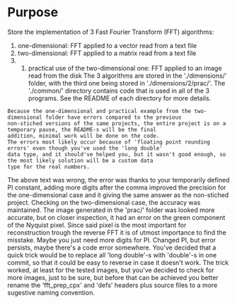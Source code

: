 # Purpose
Store the implementation of 3 Fast Fourier Transform (FFT) algorithms: 
1. one-dimensional: FFT applied to a vector read from a text file
2. two-dimensional: FFT applied to a matrix read from a text file
2. 1. practical use of the two-dimensional one: FFT applied to an image read from the disk
The 3 algorithms are stored in the './dimensions/' folder, with the third one being stored in './dimensions/2/prac/'.
The './common/' directory contains code that is used in all of the 3 programs. 
See the README of each directory for more details.
~~~~ 
Because the one-dimensional and practical example from the two-dimensional folder have errors compared to the previous
non-stiched versions of the same projects, the entire project is on a temporary pause, the README-s will be the final
addition, minimal work will be done on the code.
The errors most likely occur because of 'floating point rounding errors' even though you've used the 'long double' 
data type, and it should've helped you, but it wasn't good enough, so the most likely solution will be a custom data 
type for the real numbers.
~~~~ 
The above text was wrong, the error was thanks to your temporarily defined PI constant, adding more digits after the 
comma improved the precision for the one-dimensional case and it giving the same answer as the non-stiched project.
Checking on the two-dimensional case, the accuracy was maintained.
The image generated in the 'prac/' folder was looked more accurate, but on closer inspection, it had an error on the 
green component of the Nyquist pixel. Since said pixel is the most important for reconstruction trough the reverse FFT
it is of utmost importance to find the misstake.
Maybe you just need more digits for PI.
Changed PI, but error persists, maybe there's a code error somewhere.
You've decided that a quick trick would be to replace all 'long double'-s with 'double'-s in one commit, so that it could
be easy to reverse in case it doesn't work.
The trick worked, at least for the tested images, but you've decided to check for more images, just to be sure, but 
before that can be achieved you better rename the 'fft_prep_cpx' and 'defs' headers plus source files to a more sugestive
naming convention.
